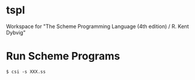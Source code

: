 # tspl

Workspace for "The Scheme Programming Language (4th edition) / R. Kent Dybvig"

# Run Scheme Programs

```
$ csi -s XXX.ss
```
